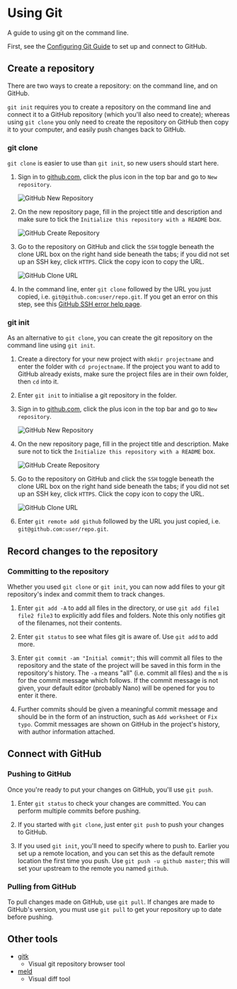 # Using Git

A guide to using git on the command line.

First, see the [Configuring Git Guide](git-config.md) to set up and connect to GitHub.

## Create a repository

There are two ways to create a repository: on the command line, and on GitHub.

`git init` requires you to create a repository on the command line and connect it to a GitHub repository (which you'll also need to create); whereas using `git clone` you only need to create the repository on GitHub then copy it to your computer, and easily push changes back to GitHub.

### git clone

`git clone` is easier to use than `git init`, so new users should start here.

1. Sign in to [github.com](https://github.com/), click the plus icon in the top bar and go to `New repository`.

    ![GitHub New Repository](images/github-new-repo.png)

1. On the new repository page, fill in the project title and description and make sure to tick the `Initialize this repository with a README` box.

    ![GitHub Create Repository](images/github-new-project-init.png)

1. Go to the repository on GitHub and click the `SSH` toggle beneath the clone URL box on the right hand side beneath the tabs; if you did not set up an SSH key, click `HTTPS`. Click the copy icon to copy the URL.

    ![GitHub Clone URL](images/github-clone-url.png)

1. In the command line, enter `git clone` followed by the URL you just copied, i.e. `git@github.com:user/repo.git`. If you get an error on this step, see this [GitHub SSH error help page](https://help.github.com/articles/error-permission-denied-publickey).

### git init

As an alternative to `git clone`, you can create the git repository on the command line using `git init`.

1. Create a directory for your new project with `mkdir projectname` and enter the folder with `cd projectname`. If the project you want to add to GitHub already exists, make sure the project files are in their own folder, then `cd` into it.

1. Enter `git init` to initialise a git repository in the folder.

1. Sign in to [github.com](https://github.com/), click the plus icon in the top bar and go to `New repository`.

    ![GitHub New Repository](images/github-new-repo.png)

1. On the new repository page, fill in the project title and description. Make sure not to tick the `Initialize this repository with a README` box.

    ![GitHub Create Repository](images/github-new-project.png)

1. Go to the repository on GitHub and click the `SSH` toggle beneath the clone URL box on the right hand side beneath the tabs; if you did not set up an SSH key, click `HTTPS`. Click the copy icon to copy the URL.

    ![GitHub Clone URL](images/github-clone-url.png)

1. Enter `git remote add github` followed by the URL you just copied, i.e. `git@github.com:user/repo.git`.

## Record changes to the repository

### Committing to the repository

Whether you used `git clone` or `git init`, you can now add files to your git repository's index and commit them to track changes.

1. Enter `git add -A` to add all files in the directory, or use `git add file1 file2 file3` to explicitly add files and folders. Note this only notifies git of the filenames, not their contents.

1. Enter `git status` to see what files git is aware of. Use `git add` to add more.

1. Enter `git commit -am "Initial commit"`; this will commit all files to the repository and the state of the project will be saved in this form in the repository's history. The `-a` means "all" (i.e. commit all files) and the `m` is for the commit message which follows. If the commit message is not given, your default editor (probably Nano) will be opened for you to enter it there.

1. Further commits should be given a meaningful commit message and should be in the form of an instruction, such as `Add worksheet` or `Fix typo`. Commit messages are shown on GitHub in the project's history, with author information attached.

## Connect with GitHub

### Pushing to GitHub

Once you're ready to put your changes on GitHub, you'll use `git push`.

1. Enter `git status` to check your changes are committed. You can perform multiple commits before pushing.

1. If you started with `git clone`, just enter `git push` to push your changes to GitHub.

1. If you used `git init`, you'll need to specify where to push to. Earlier you set up a remote location, and you can set this as the default remote location the first time you push. Use `git push -u github master`; this will set your upstream to the remote you named `github`.

### Pulling from GitHub

To pull changes made on GitHub, use `git pull`. If changes are made to GitHub's version, you must use `git pull` to get your repository up to date before pushing.

## Other tools

- [gitk](http://git-scm.com/docs/gitk)
    - Visual git repository browser tool
- [meld](http://meldmerge.org/)
    - Visual diff tool
